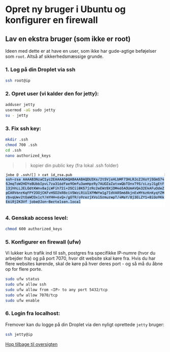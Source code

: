 # Opret ny bruger i Ubuntu og konfigurer en firewall

## Lav en ekstra bruger (som ikke er root)

Ideen med dette er at have en user, som ikke har gude-agtige beføjelser som `root`. Altså af sikkerhedsmæssige grunde. 

### 1. Log på din Droplet via ssh

```bash
ssh root@ip
```

### 2. Opret user (vi kalder den for jetty):

```bash
adduser jetty
usermod -aG sudo jetty
su - jetty
```

### 3. Fix ssh key:

```bash
mkdir .ssh
chmod 700 .ssh
cd .ssh
nano authorized_keys
```

>> kopier din public key (fra lokal .ssh folder)

![ssh](./images/ssh_public.png)

### 4. Genskab access level:

```bash
chmod 600 authorized_keys
```

### 5. Konfigurer en firewall (ufw)

Vi lukker kun trafik ind til ssh, postgres fra specifikke IP-numre (hvor du arbejder fra) og på port 7070, hvor
dit website skal køre fra. Hvis du har flere websites kørende, skal de køre på hver deres port - og så må du
åbne op for flere porte.

```bash 
sudo ufw status
sudo ufw allow ssh
sudo ufw allow from <IP> to any port 5432/tcp
sudo ufw allow 7070/tcp
sudo ufw enable
```

### 6. Login fra localhost:

Fremover kan du logge på din Droplet via den nyligt oprettede `jetty` bruger:

```bash
ssh jetty@ip
```

[Hop tilbage til oversigten](./README.md)
